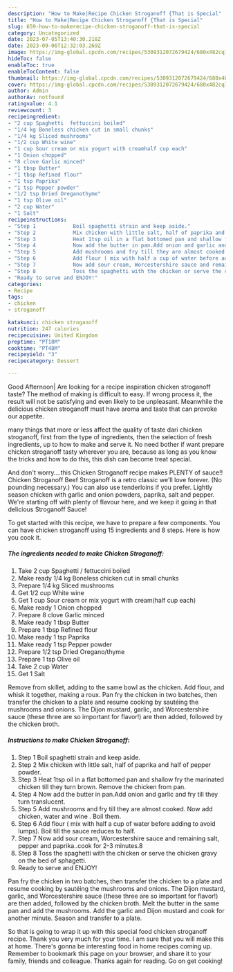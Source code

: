 ```yaml
---
description: "How to Make|Recipe Chicken Stroganoff {That is Special"
title: "How to Make|Recipe Chicken Stroganoff {That is Special"
slug: 659-how-to-makerecipe-chicken-stroganoff-that-is-special
category: Uncategorized
date: 2023-07-05T13:40:30.218Z
date: 2023-09-06T12:32:03.269Z
image: https://img-global.cpcdn.com/recipes/5309312072679424/680x482cq70/chicken-stroganoff-recipe-main-photo.jpg
hideToc: false
enableToc: true
enableTocContent: false
thumbnail: https://img-global.cpcdn.com/recipes/5309312072679424/680x482cq70/chicken-stroganoff-recipe-main-photo.jpg
cover: https://img-global.cpcdn.com/recipes/5309312072679424/680x482cq70/chicken-stroganoff-recipe-main-photo.jpg
author: Admin
authorAv: notfound
ratingvalue: 4.1
reviewcount: 3
recipeingredient:
- "2 cup Spaghetti  fettuccini boiled"
- "1/4 kg Boneless chicken cut in small chunks"
- "1/4 kg Sliced mushrooms"
- "1/2 cup White wine"
- "1 cup Sour cream or mix yogurt with creamhalf cup each"
- "1 Onion chopped"
- "8 clove Garlic minced"
- "1 tbsp Butter"
- "1 tbsp Refined flour"
- "1 tsp Paprika"
- "1 tsp Pepper powder"
- "1/2 tsp Dried Oreganothyme"
- "1 tsp Olive oil"
- "2 cup Water"
- "1 Salt"
recipeinstructions:
- "Step 1            Boil spaghetti strain and keep aside."
- "Step 2            Mix chicken with little salt, half of paprika and half of pepper powder."
- "Step 3            Heat 1tsp oil in a flat bottomed pan and shallow fry the marinated chicken till they turn brown. Remove the chicken from pan."
- "Step 4            Now add the butter in pan.Add onion and garlic and fry till they turn translucent."
- "Step 5            Add mushrooms and fry till they are almost cooked. Now add chicken, water and wine . Boil them."
- "Step 6            Add flour ( mix with half a cup of water before adding to avoid lumps). Boil till the sauce reduces to half."
- "Step 7            Now add sour cream, Worcestershire sauce and remaining salt, pepper and paprika..cook for 2-3 minutes.8"
- "Step 8            Toss the spaghetti with the chicken or serve the chicken gravy on the bed of sphagetti."
- "Ready to serve and ENJOY!"
categories:
- Recipe
tags:
- chicken
- stroganoff

katakunci: chicken stroganoff 
nutrition: 247 calories
recipecuisine: United Kingdom
preptime: "PT18M"
cooktime: "PT48M"
recipeyield: "3"
recipecategory: Dessert

---
```



Good Afternoon| Are looking for a recipe inspiration chicken stroganoff taste? The method of making is difficult to easy. If wrong process it, the result will not be satisfying and even likely to be unpleasant. Meanwhile the delicious chicken stroganoff must have aroma and taste that can provoke our appetite.






many things that more or less affect the quality of taste dari chicken stroganoff, first from the type of ingredients, then the selection of fresh ingredients, up to how to make and serve it. No need bother if want prepare chicken stroganoff tasty wherever you are, because as long as you know the tricks and how to do this, this dish can become treat  special.


And don&#39;t worry….this Chicken Stroganoff recipe makes PLENTY of sauce!! Chicken Stroganoff Beef Stroganoff is a retro classic we&#39;ll love forever. (No pounding necessary.) You can also use tenderloins if you prefer. Lightly season chicken with garlic and onion powders, paprika, salt and pepper. We&#39;re starting off with plenty of flavour here, and we keep it going in that delicious Stroganoff Sauce!


To get started with this recipe, we have to prepare a few components. You can have chicken stroganoff using 15 ingredients and 8 steps. Here is how you cook it.

<!--inarticleads1-->

##### The ingredients needed to make Chicken Stroganoff:

1. Take 2 cup Spaghetti / fettuccini boiled
1. Make ready 1/4 kg Boneless chicken cut in small chunks
1. Prepare 1/4 kg Sliced mushrooms
1. Get 1/2 cup White wine
1. Get 1 cup Sour cream or mix yogurt with cream(half cup each)
1. Make ready 1 Onion chopped
1. Prepare 8 clove Garlic minced
1. Make ready 1 tbsp Butter
1. Prepare 1 tbsp Refined flour
1. Make ready 1 tsp Paprika
1. Make ready 1 tsp Pepper powder
1. Prepare 1/2 tsp Dried Oregano/thyme
1. Prepare 1 tsp Olive oil
1. Take 2 cup Water
1. Get 1 Salt


Remove from skillet, adding to the same bowl as the chicken. Add flour, and whisk it together, making a roux. Pan fry the chicken in two batches, then transfer the chicken to a plate and resume cooking by sautéing the mushrooms and onions. The Dijon mustard, garlic, and Worcestershire sauce (these three are so important for flavor!) are then added, followed by the chicken broth. 

<!--inarticleads2-->

##### Instructions to make Chicken Stroganoff:

1. Step 1            Boil spaghetti strain and keep aside.
1. Step 2            Mix chicken with little salt, half of paprika and half of pepper powder.
1. Step 3            Heat 1tsp oil in a flat bottomed pan and shallow fry the marinated chicken till they turn brown. Remove the chicken from pan.
1. Step 4            Now add the butter in pan.Add onion and garlic and fry till they turn translucent.
1. Step 5            Add mushrooms and fry till they are almost cooked. Now add chicken, water and wine . Boil them.
1. Step 6            Add flour ( mix with half a cup of water before adding to avoid lumps). Boil till the sauce reduces to half.
1. Step 7            Now add sour cream, Worcestershire sauce and remaining salt, pepper and paprika..cook for 2-3 minutes.8
1. Step 8            Toss the spaghetti with the chicken or serve the chicken gravy on the bed of sphagetti.
1. Ready to serve and ENJOY!

Pan fry the chicken in two batches, then transfer the chicken to a plate and resume cooking by sautéing the mushrooms and onions. The Dijon mustard, garlic, and Worcestershire sauce (these three are so important for flavor!) are then added, followed by the chicken broth. Melt the butter in the same pan and add the mushrooms. Add the garlic and Dijon mustard and cook for another minute. Season and transfer to a plate. 

So that is going to wrap it up with this special food chicken stroganoff recipe. Thank you very much for your time. I am sure that you will make this at home. There's gonna be interesting food in home recipes coming up. Remember to bookmark this page on your browser, and share it to your family, friends and colleague. Thanks again for reading. Go on get cooking!
